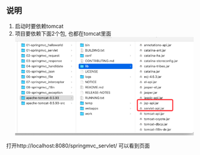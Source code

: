 ## 说明

1. 启动时要依赖tomcat
2. 项目要依赖下面2个包, 也都在tomcat里面
![依赖的包](asset/img.png)

打开http://localhost:8080/springmvc_servlet/ 可以看到页面

